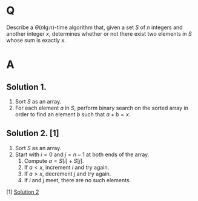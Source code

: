 # Q

Describe a $\Theta(n \lg n)$-time algorithm that, given a set $S$ of $n$ integers and another integer $x$, determines whether or not there exist two elements in $S$ whose sum is exactly $x$.

# A


## Solution 1.

1. Sort $S$ as an array.
2. For each element $a$ in $S$, perform binary search on the sorted array in order to find an element $b$ such that $a + b = x$.

## Solution 2. [1]

1. Sort $S$ as an array.
2. Start with $i = 0$ and $j = n - 1$ at both ends of the array.
   1. Compute $a = S[i] + S[j]$.
   2. If $a < x$, increment $i$ and try again.
   3. If $a > x$, decrement $j$ and try again.
   4. If $i$ and $j$ meet, there are no such elements.


[1] [Solution 2](https://atekihcan.github.io/CLRS/02/E02.03-07/)
